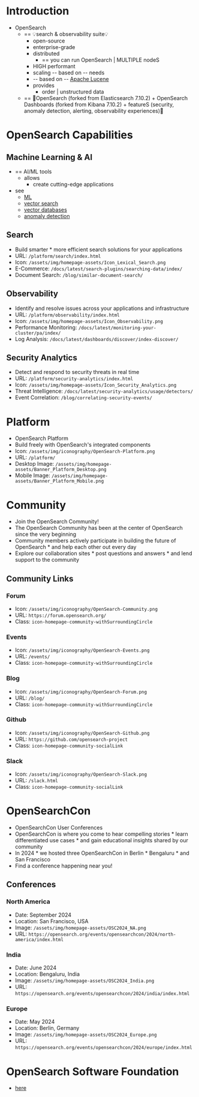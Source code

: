 # Introduction

* OpenSearch 
  * == 💡search & observability suite💡
    * open-source
    * enterprise-grade
    * distributed
      * == you can run OpenSearch | MULTIPLE nodeS
    * HIGH performant
    * scaling -- based on -- needs
    * -- based on -- [Apache Lucene](https://lucene.apache.org/)
    * provides
      * order | unstructured data
  * == 👀OpenSearch (forked from Elasticsearch 7.10.2) + OpenSearch Dashboards (forked from Kibana 7.10.2) + featureS (security, anomaly detection, alerting, observability experiences)👀

# OpenSearch Capabilities

## Machine Learning & AI
* == AI/ML tools
  * allows
    * create cutting-edge applications
* see
  * [ML](/opensearch-website/_platforms/machineLearning.md)
  * [vector search](/opensearch-website/_platforms/search.md)
  * [vector databases](/opensearch-website/_platforms/vector-database.md)
  * [anomaly detection](/opensearch-website/_data/usecases/page_anomalyDetection_datafile.md)

## Search
* Build smarter * more efficient search solutions for your applications
* URL: `/platform/search/index.html`
* Icon: `/assets/img/homepage-assets/Icon_Lexical_Search.png`
* E-Commerce: `/docs/latest/search-plugins/searching-data/index/`
* Document Search: `/blog/similar-document-search/`

## Observability
* Identify and resolve issues across your applications and infrastructure
* URL: `/platform/observability/index.html`
* Icon: `/assets/img/homepage-assets/Icon_Observability.png`
* Performance Monitoring: `/docs/latest/monitoring-your-cluster/pa/index/`
* Log Analysis: `/docs/latest/dashboards/discover/index-discover/`

## Security Analytics
* Detect and respond to security threats in real time
* URL: `/platform/security-analytics/index.html`
* Icon: `/assets/img/homepage-assets/Icon_Security_Analytics.png`
* Threat Intelligence: `/docs/latest/security-analytics/usage/detectors/`
* Event Correlation: `/blog/correlating-security-events/`

# Platform

* OpenSearch Platform
* Build freely with OpenSearch's integrated components
* Icon: `/assets/img/iconography/OpenSearch-Platform.png`
* URL: `/platform/`
* Desktop Image: `/assets/img/homepage-assets/Banner_Platform_Desktop.png`
* Mobile Image: `/assets/img/homepage-assets/Banner_Platform_Mobile.png`

# Community

* Join the OpenSearch Community!
* The OpenSearch Community has been at the center of OpenSearch since the very beginning
* Community members actively participate in building the future of OpenSearch * and help each other out every day
* Explore our collaboration sites * post questions and answers * and lend support to the community

## Community Links

### Forum
* Icon: `/assets/img/iconography/OpenSearch-Community.png`
* URL: `https://forum.opensearch.org/`
* Class: `icon-homepage-community-withSurroundingCircle`

### Events
* Icon: `/assets/img/iconography/OpenSearch-Events.png`
* URL: `/events/`
* Class: `icon-homepage-community-withSurroundingCircle`

### Blog
* Icon: `/assets/img/iconography/OpenSearch-Forum.png`
* URL: `/blog/`
* Class: `icon-homepage-community-withSurroundingCircle`

### Github
* Icon: `/assets/img/iconography/OpenSearch-Github.png`
* URL: `https://github.com/opensearch-project`
* Class: `icon-homepage-community-socialLink`

### Slack
* Icon: `/assets/img/iconography/OpenSearch-Slack.png`
* URL: `/slack.html`
* Class: `icon-homepage-community-socialLink`

# OpenSearchCon

* OpenSearchCon User Conferences
* OpenSearchCon is where you come to hear compelling stories * learn differentiated use cases * and gain educational insights shared by our community
* In 2024 * we hosted three OpenSearchCon in Berlin * Bengaluru * and San Francisco
* Find a conference happening near you!

## Conferences

### North America
* Date: September 2024
* Location: San Francisco, USA
* Image: `/assets/img/homepage-assets/OSC2024_NA.png`
* URL: `https://opensearch.org/events/opensearchcon/2024/north-america/index.html`

### India
* Date: June 2024
* Location: Bengaluru, India
* Image: `/assets/img/homepage-assets/OSC2024_India.png`
* URL: `https://opensearch.org/events/opensearchcon/2024/india/index.html`

### Europe
* Date: May 2024
* Location: Berlin, Germany
* Image: `/assets/img/homepage-assets/OSC2024_Europe.png`
* URL: `https://opensearch.org/events/opensearchcon/2024/europe/index.html`

# OpenSearch Software Foundation

* [here](https://github.com/dancer1325/opensearch-foundation-website)
